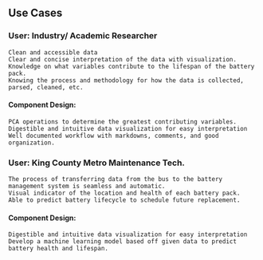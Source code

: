 ## Use Cases

### User: Industry/ Academic Researcher
    Clean and accessible data
    Clear and concise interpretation of the data with visualization.
    Knowledge on what variables contribute to the lifespan of the battery pack.
    Knowing the process and methodology for how the data is collected, parsed, cleaned, etc. 
#### Component Design: 
    PCA operations to determine the greatest contributing variables.
    Digestible and intuitive data visualization for easy interpretation
    Well documented workflow with markdowns, comments, and good organization. 

### User: King County Metro Maintenance Tech.
    The process of transferring data from the bus to the battery management system is seamless and automatic. 
    Visual indicator of the location and health of each battery pack.  
    Able to predict battery lifecycle to schedule future replacement. 
#### Component Design: 
    Digestible and intuitive data visualization for easy interpretation
    Develop a machine learning model based off given data to predict battery health and lifespan. 